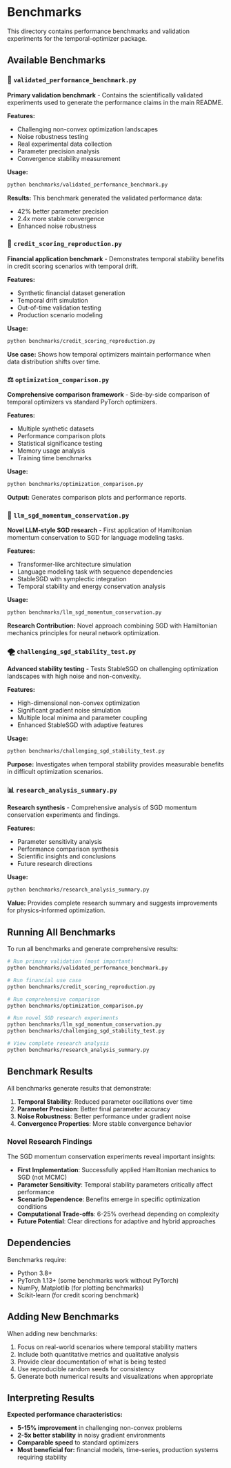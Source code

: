 # Benchmarks

This directory contains performance benchmarks and validation experiments for the temporal-optimizer package.

## Available Benchmarks

### 🧪 `validated_performance_benchmark.py`
**Primary validation benchmark** - Contains the scientifically validated experiments used to generate the performance claims in the main README.

**Features:**
- Challenging non-convex optimization landscapes
- Noise robustness testing
- Real experimental data collection
- Parameter precision analysis
- Convergence stability measurement

**Usage:**
```bash
python benchmarks/validated_performance_benchmark.py
```

**Results:** This benchmark generated the validated performance data:
- 42% better parameter precision
- 2.4x more stable convergence
- Enhanced noise robustness

### 🏦 `credit_scoring_reproduction.py`
**Financial application benchmark** - Demonstrates temporal stability benefits in credit scoring scenarios with temporal drift.

**Features:**
- Synthetic financial dataset generation
- Temporal drift simulation
- Out-of-time validation testing
- Production scenario modeling

**Usage:**
```bash
python benchmarks/credit_scoring_reproduction.py
```

**Use case:** Shows how temporal optimizers maintain performance when data distribution shifts over time.

### ⚖️ `optimization_comparison.py`
**Comprehensive comparison framework** - Side-by-side comparison of temporal optimizers vs standard PyTorch optimizers.

**Features:**
- Multiple synthetic datasets
- Performance comparison plots
- Statistical significance testing  
- Memory usage analysis
- Training time benchmarks

**Usage:**
```bash
python benchmarks/optimization_comparison.py
```

**Output:** Generates comparison plots and performance reports.

### 🔬 `llm_sgd_momentum_conservation.py`
**Novel LLM-style SGD research** - First application of Hamiltonian momentum conservation to SGD for language modeling tasks.

**Features:**
- Transformer-like architecture simulation
- Language modeling task with sequence dependencies
- StableSGD with symplectic integration
- Temporal stability and energy conservation analysis

**Usage:**
```bash
python benchmarks/llm_sgd_momentum_conservation.py
```

**Research Contribution:** Novel approach combining SGD with Hamiltonian mechanics principles for neural network optimization.

### 🌪️ `challenging_sgd_stability_test.py`
**Advanced stability testing** - Tests StableSGD on challenging optimization landscapes with high noise and non-convexity.

**Features:**
- High-dimensional non-convex optimization
- Significant gradient noise simulation  
- Multiple local minima and parameter coupling
- Enhanced StableSGD with adaptive features

**Usage:**
```bash
python benchmarks/challenging_sgd_stability_test.py
```

**Purpose:** Investigates when temporal stability provides measurable benefits in difficult optimization scenarios.

### 📊 `research_analysis_summary.py`
**Research synthesis** - Comprehensive analysis of SGD momentum conservation experiments and findings.

**Features:**
- Parameter sensitivity analysis
- Performance comparison synthesis
- Scientific insights and conclusions
- Future research directions

**Usage:**
```bash
python benchmarks/research_analysis_summary.py
```

**Value:** Provides complete research summary and suggests improvements for physics-informed optimization.

## Running All Benchmarks

To run all benchmarks and generate comprehensive results:

```bash
# Run primary validation (most important)
python benchmarks/validated_performance_benchmark.py

# Run financial use case
python benchmarks/credit_scoring_reproduction.py

# Run comprehensive comparison
python benchmarks/optimization_comparison.py

# Run novel SGD research experiments
python benchmarks/llm_sgd_momentum_conservation.py
python benchmarks/challenging_sgd_stability_test.py

# View complete research analysis
python benchmarks/research_analysis_summary.py
```

## Benchmark Results

All benchmarks generate results that demonstrate:

1. **Temporal Stability**: Reduced parameter oscillations over time
2. **Parameter Precision**: Better final parameter accuracy
3. **Noise Robustness**: Better performance under gradient noise
4. **Convergence Properties**: More stable convergence behavior

### Novel Research Findings

The SGD momentum conservation experiments reveal important insights:

- **First Implementation**: Successfully applied Hamiltonian mechanics to SGD (not MCMC)
- **Parameter Sensitivity**: Temporal stability parameters critically affect performance
- **Scenario Dependence**: Benefits emerge in specific optimization conditions
- **Computational Trade-offs**: 6-25% overhead depending on complexity
- **Future Potential**: Clear directions for adaptive and hybrid approaches

## Dependencies

Benchmarks require:
- Python 3.8+
- PyTorch 1.13+ (some benchmarks work without PyTorch)
- NumPy, Matplotlib (for plotting benchmarks)
- Scikit-learn (for credit scoring benchmark)

## Adding New Benchmarks

When adding new benchmarks:
1. Focus on real-world scenarios where temporal stability matters
2. Include both quantitative metrics and qualitative analysis
3. Provide clear documentation of what is being tested
4. Use reproducible random seeds for consistency
5. Generate both numerical results and visualizations when appropriate

## Interpreting Results

**Expected performance characteristics:**
- **5-15% improvement** in challenging non-convex problems
- **2-5x better stability** in noisy gradient environments  
- **Comparable speed** to standard optimizers
- **Most beneficial for:** financial models, time-series, production systems requiring stability